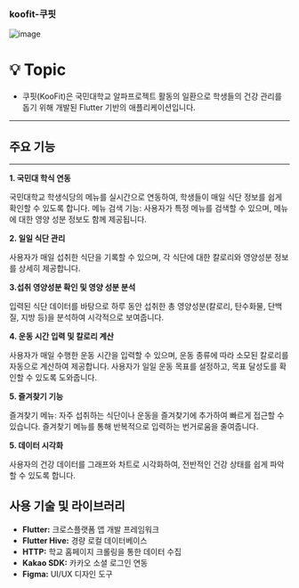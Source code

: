 ### koofit-쿠핏 ###
![image](https://github.com/team-KooFit/koofit-front/assets/139297274/85e1843b-6ec7-431b-b7c7-d9279c30a101)


# 💡 Topic

- 쿠핏(KooFit)은 국민대학교 알파프로젝트 활동의 일환으로 학생들의 건강 관리를 돕기 위해 개발된 Flutter 기반의 애플리케이션입니다.


---

## 주요 기능
****

**1. 국민대 학식 연동**

국민대학교 학생식당의 메뉴를 실시간으로 연동하여, 학생들이 매일 식단 정보를 쉽게 확인할 수 있도록 합니다. 메뉴 검색 기능: 사용자가 특정 메뉴를 검색할 수 있으며, 메뉴에 대한 영양 성분 정보도 함께 제공됩니다.

**2. 일일 식단 관리**

사용자가 매일 섭취한 식단을 기록할 수 있으며, 각 식단에 대한 칼로리와 영양성분 정보를 상세히 제공합니다. 

**3.섭취 영양성분 확인 및 영양 성분 분석**

입력된 식단 데이터를 바탕으로 하루 동안 섭취한 총 영양성분(칼로리, 탄수화물, 단백질, 지방 등)을 분석하여 시각적으로 보여줍니다.

**4. 운동 시간 입력 및 칼로리 계산**

사용자가 매일 수행한 운동 시간을 입력할 수 있으며, 운동 종류에 따라 소모된 칼로리를 자동으로 계산하여 제공합니다. 사용자가 일일 운동 목표를 설정하고, 목표 달성도를 확인할 수 있도록 도와줍니다.

**5. 즐겨찾기 기능**

즐겨찾기 메뉴: 자주 섭취하는 식단이나 운동을 즐겨찾기에 추가하여 빠르게 접근할 수 있습니다.  즐겨찾기 메뉴를 통해 반복적으로 입력하는 번거로움을 줄여줍니다.

**5. 데이터 시각화**

사용자의 건강 데이터를 그래프와 차트로 시각화하여, 전반적인 건강 상태를 쉽게 파악할 수 있도록 합니다.


## 사용 기술 및 라이브러리

- **Flutter:** 크로스플랫폼 앱 개발 프레임워크
- **Flutter Hive:** 경량 로컬 데이터베이스
- **HTTP:** 학교 홈페이지 크롤링을 통한 데이터 수집
- **Kakao SDK:** 카카오 소셜 로그인 연동
- **Figma:** UI/UX 디자인 도구
